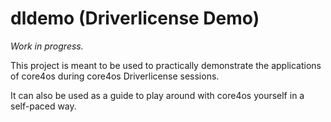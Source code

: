 dldemo (Driverlicense Demo)
=====================

*Work in progress.*

This project is meant to be used to practically demonstrate the applications of core4os during core4os Driverlicense sessions.

It can also be used as a guide to play around with core4os yourself in a self-paced way.
